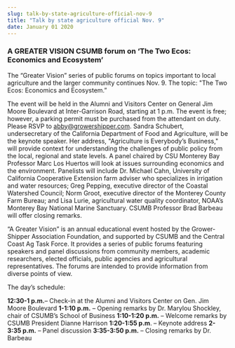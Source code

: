 ```yaml
---
slug: talk-by-state-agriculture-official-nov-9
title: "Talk by state agriculture official Nov. 9"
date: January 01 2020
---
```


 
<h3>A GREATER VISION CSUMB forum on ‘The Two Ecos: Economics and Ecosystem’</h3>
<p>
  The “Greater Vision” series of public forums on topics important to local
  agriculture and the larger community continues Nov. 9. The topic: "The Two
  Ecos: Economics and Ecosystem.”
</p>
<p>
  The event will be held in the Alumni and Visitors Center on General Jim Moore
  Boulevard at Inter-Garrison Road, starting at 1 p.m. The event is free;
  however, a parking permit must be purchased from the attendant on duty. Please
  RSVP to
  <a
    href="&#109;&#x61;&#x69;&#108;&#x74;&#x6f;&#58;&#x61;&#x62;&#98;&#121;&#x40;&#103;&#114;&#x6f;&#119;&#101;&#x72;s&#104;&#x69;p&#112;&#x65;&#x72;&#46;&#x63;&#x6f;&#109;"
    >abby@growershipper.com</a
  >. Sandra Schubert, undersecretary of the California Department of Food and
  Agriculture, will be the keynote speaker. Her address, "Agriculture is
  Everybody’s Business," will provide context for understanding the challenges
  of public policy from the local, regional and state levels. A panel chaired by
  CSU Monterey Bay Professor Marc Los Huertos will look at issues surrounding
  economics and the environment. Panelists will include Dr. Michael Cahn,
  University of California Cooperative Extension farm adviser who specializes in
  irrigation and water resources; Greg Pepping, executive director of the
  Coastal Watershed Council; Norm Groot, executive director of the Monterey
  County Farm Bureau; and Lisa Lurie, agricultural water quality coordinator,
  NOAA’s Monterey Bay National Marine Sanctuary. CSUMB Professor Brad Barbeau
  will offer closing remarks.
</p>
<p>
  “A Greater Vision” is an annual educational event hosted by the Grower-Shipper
  Association Foundation, and supported by CSUMB and the Central Coast Ag Task
  Force. It provides a series of public forums featuring speakers and panel
  discussions from community members, academic researchers, elected officials,
  public agencies and agricultural representatives. The forums are intended to
  provide information from diverse points of view.
</p>
<p>The day’s schedule:</p>
<p>
  <strong>12:30-1 p.m.</strong>– Check-in at the Alumni and Visitors Center on
  Gen. Jim Moore Boulevard <strong>1-1:10 p.m.</strong> – Opening remarks by Dr.
  Marylou Shockley, chair of CSUMB’s School of Business
  <strong>1:10-1:20 p.m.</strong> – Welcome remarks by CSUMB President Dianne
  Harrison <strong>1:20-1:55 p.m</strong>. – Keynote address
  <strong>2-3:35 p.m.</strong> – Panel discussion
  <strong>3:35-3:50 p.m.</strong> – Closing remarks by Dr. Barbeau
</p>
 
